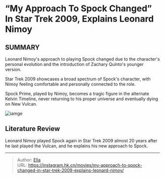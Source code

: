 # “My Approach To Spock Changed” In Star Trek 2009, Explains Leonard Nimoy


## SUMMARY 


 

Leonard Nimoy&#39;s approach to playing Spock changed due to the character&#39;s personal evolution and the introduction of Zachary Quinto&#39;s younger version.
            
Star Trek 2009 showcases a broad spectrum of Spock&#39;s character, with Nimoy feeling comfortable and personally connected to the role.
            

Spock Prime, played by Nimoy, becomes a tragic figure in the alternate Kelvin Timeline, never returning to his proper universe and eventually dying on New Vulcan.
            


![iamge](https://static1.srcdn.com/wordpress/wp-content/uploads/2023/12/star-trek-2009-leonard-nimoy-spock-approach-changed.jpg)

## Literature Review
Leonard Nimoy played Spock again in Star Trek 2009 almost 20 years after he last played the Vulcan, and he explains his new approach to Spock.




---

> Author: [Ella](https://instagram.hk.cn/)  
> URL: https://instagram.hk.cn/movies/my-approach-to-spock-changed-in-star-trek-2009-explains-leonard-nimoy/  

